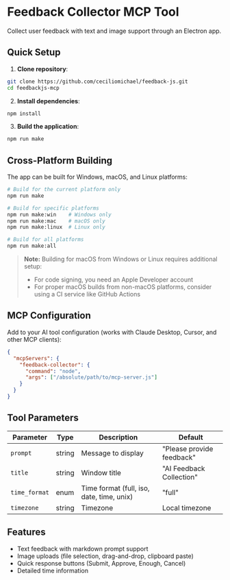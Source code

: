 # Feedback Collector MCP Tool

Collect user feedback with text and image support through an Electron app.

## Quick Setup

1. **Clone repository**:
```bash
git clone https://github.com/ceciliomichael/feedback-js.git
cd feedbackjs-mcp
```

2. **Install dependencies**:
```bash
npm install
```

3. **Build the application**:
```bash
npm run make
```

## Cross-Platform Building

The app can be built for Windows, macOS, and Linux platforms:

```bash
# Build for the current platform only
npm run make

# Build for specific platforms
npm run make:win    # Windows only
npm run make:mac    # macOS only
npm run make:linux  # Linux only

# Build for all platforms
npm run make:all
```

> **Note:** Building for macOS from Windows or Linux requires additional setup:
> - For code signing, you need an Apple Developer account
> - For proper macOS builds from non-macOS platforms, consider using a CI service like GitHub Actions

## MCP Configuration

Add to your AI tool configuration (works with Claude Desktop, Cursor, and other MCP clients):

```json
{
  "mcpServers": {
    "feedback-collector": {
      "command": "node",
      "args": ["/absolute/path/to/mcp-server.js"]
    }
  }
}
```

## Tool Parameters

| Parameter | Type | Description | Default |
|-----------|------|-------------|---------|
| `prompt` | string | Message to display | "Please provide feedback" |
| `title` | string | Window title | "AI Feedback Collection" |
| `time_format` | enum | Time format (full, iso, date, time, unix) | "full" |
| `timezone` | string | Timezone | Local timezone |

## Features

- Text feedback with markdown prompt support
- Image uploads (file selection, drag-and-drop, clipboard paste)
- Quick response buttons (Submit, Approve, Enough, Cancel)
- Detailed time information 